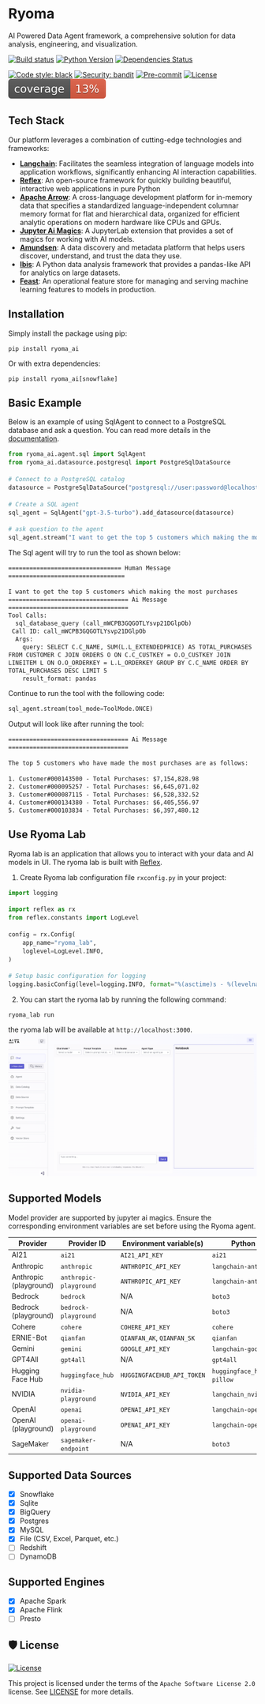 # Ryoma
AI Powered Data Agent framework, a comprehensive solution for data analysis, engineering, and visualization. 


[![Build status](https://github.com/project-ryoma/ryoma/workflows/build/badge.svg)](https://github.com/project-ryoma/ryoma/actions/workflows/build.yml?query=workflow%3Abuild)
[![Python Version](https://img.shields.io/pypi/pyversions/ryoma.svg)](https://pypi.org/project/ryoma/)
[![Dependencies Status](https://img.shields.io/badge/dependencies-up%20to%20date-brightgreen.svg)](https://github.com/project-ryoma/ryoma/pulls?utf8=%E2%9C%93&q=is%3Apr%20author%3Aapp%2Fdependabot)

[![Code style: black](https://img.shields.io/badge/code%20style-black-000000.svg)](https://github.com/psf/black)
[![Security: bandit](https://img.shields.io/badge/security-bandit-green.svg)](https://github.com/PyCQA/bandit)
[![Pre-commit](https://img.shields.io/badge/pre--commit-enabled-brightgreen?logo=pre-commit&logoColor=white)](https://github.com/project-ryoma/ryoma/blob/main/.pre-commit-config.yaml)
[![License](https://img.shields.io/github/license/project-ryoma/ryoma)](https://github.com/project-ryoma/ryoma/blob/main/LICENSE)
[![Coverage Report](assets/images/coverage.svg)](https://github.com/project-ryoma/ryoma/blob/main/assets/images/coverage.svg)


## Tech Stack

Our platform leverages a combination of cutting-edge technologies and frameworks:

- **[Langchain](https://www.langchain.com/)**: Facilitates the seamless integration of language models into application workflows, significantly enhancing AI interaction capabilities.
- **[Reflex](https://reflex.dev/)**: An open-source framework for quickly building beautiful, interactive web applications in pure Python
- **[Apache Arrow](https://arrow.apache.org/)**: A cross-language development platform for in-memory data that specifies a standardized language-independent columnar memory format for flat and hierarchical data, organized for efficient analytic operations on modern hardware like CPUs and GPUs.
- **[Jupyter Ai Magics](https://github.com/jupyterlab/jupyter-ai)**: A JupyterLab extension that provides a set of magics for working with AI models.
- **[Amundsen](https://www.amundsen.io/)**: A data discovery and metadata platform that helps users discover, understand, and trust the data they use.
- **[Ibis](https://ibis-project.org/)**: A Python data analysis framework that provides a pandas-like API for analytics on large datasets.
- **[Feast](https://feast.dev/)**: An operational feature store for managing and serving machine learning features to models in production.

## Installation
Simply install the package using pip:

```shell
pip install ryoma_ai
```
Or with extra dependencies:

```shell
pip install ryoma_ai[snowflake]
```

## Basic Example
Below is an example of using SqlAgent to connect to a PostgreSQL database and ask a question.
You can read more details in the [documentation](https://ryoma-1.gitbook.io/ryoma/).

```python
from ryoma_ai.agent.sql import SqlAgent
from ryoma_ai.datasource.postgresql import PostgreSqlDataSource

# Connect to a PostgreSQL catalog
datasource = PostgreSqlDataSource("postgresql://user:password@localhost:5432/dbname")

# Create a SQL agent
sql_agent = SqlAgent("gpt-3.5-turbo").add_datasource(datasource)

# ask question to the agent
sql_agent.stream("I want to get the top 5 customers which making the most purchases", display=True)
```

The Sql agent will try to run the tool as shown below:
```text
================================ Human Message =================================

I want to get the top 5 customers which making the most purchases
================================== Ai Message ==================================
Tool Calls:
  sql_database_query (call_mWCPB3GQGOTLYsvp21DGlpOb)
 Call ID: call_mWCPB3GQGOTLYsvp21DGlpOb
  Args:
    query: SELECT C.C_NAME, SUM(L.L_EXTENDEDPRICE) AS TOTAL_PURCHASES FROM CUSTOMER C JOIN ORDERS O ON C.C_CUSTKEY = O.O_CUSTKEY JOIN LINEITEM L ON O.O_ORDERKEY = L.L_ORDERKEY GROUP BY C.C_NAME ORDER BY TOTAL_PURCHASES DESC LIMIT 5
    result_format: pandas
```
Continue to run the tool with the following code:
```python
sql_agent.stream(tool_mode=ToolMode.ONCE)
```
Output will look like after running the tool:
```text
================================== Ai Message ==================================

The top 5 customers who have made the most purchases are as follows:

1. Customer#000143500 - Total Purchases: $7,154,828.98
2. Customer#000095257 - Total Purchases: $6,645,071.02
3. Customer#000087115 - Total Purchases: $6,528,332.52
4. Customer#000134380 - Total Purchases: $6,405,556.97
5. Customer#000103834 - Total Purchases: $6,397,480.12
```

## Use Ryoma Lab
Ryoma lab is an application that allows you to interact with your data and AI models in UI.
The ryoma lab is built with [Reflex](https://reflex.dev/).

1. Create Ryoma lab configuration file `rxconfig.py` in your project:
```python
import logging

import reflex as rx
from reflex.constants import LogLevel

config = rx.Config(
    app_name="ryoma_lab",
    loglevel=LogLevel.INFO,
)

# Setup basic configuration for logging
logging.basicConfig(level=logging.INFO, format="%(asctime)s - %(levelname)s - %(message)s")
```

2. You can start the ryoma lab by running the following command:
```shell
ryoma_lab run
```
the ryoma lab will be available at `http://localhost:3000`.
![ui.png](assets%2Fui.png)

## Supported Models
Model provider are supported by jupyter ai magics. Ensure the corresponding environment variables are set before using the Ryoma agent.

| Provider            | Provider ID          | Environment variable(s)    | Python package(s)               |
|---------------------|----------------------|----------------------------|---------------------------------|
| AI21                | `ai21`               | `AI21_API_KEY`             | `ai21`                          |
| Anthropic           | `anthropic`          | `ANTHROPIC_API_KEY`        | `langchain-anthropic`           |
| Anthropic (playground)    | `anthropic-playground`     | `ANTHROPIC_API_KEY`        | `langchain-anthropic`           |
| Bedrock             | `bedrock`            | N/A                        | `boto3`                         |
| Bedrock (playground)      | `bedrock-playground`       | N/A                        | `boto3`                         |
| Cohere              | `cohere`             | `COHERE_API_KEY`           | `cohere`                        |
| ERNIE-Bot           | `qianfan`            | `QIANFAN_AK`, `QIANFAN_SK` | `qianfan`                       |
| Gemini              | `gemini`             | `GOOGLE_API_KEY`           | `langchain-google-genai`        |
| GPT4All             | `gpt4all`            | N/A                        | `gpt4all`                       |
| Hugging Face Hub    | `huggingface_hub`    | `HUGGINGFACEHUB_API_TOKEN` | `huggingface_hub`, `ipywidgets`, `pillow` |
| NVIDIA              | `nvidia-playground`        | `NVIDIA_API_KEY`           | `langchain_nvidia_ai_endpoints` |
| OpenAI              | `openai`             | `OPENAI_API_KEY`           | `langchain-openai`              |
| OpenAI (playground)       | `openai-playground`        | `OPENAI_API_KEY`           | `langchain-openai`              |
| SageMaker           | `sagemaker-endpoint` | N/A                        | `boto3`                         |

## Supported Data Sources
- [x] Snowflake
- [x] Sqlite
- [x] BigQuery
- [x] Postgres
- [x] MySQL
- [x] File (CSV, Excel, Parquet, etc.)
- [ ] Redshift
- [ ] DynamoDB

## Supported Engines
- [x] Apache Spark
- [x] Apache Flink
- [ ] Presto

## 🛡 License

[![License](https://img.shields.io/github/license/project-ryoma/ryoma)](https://github.com/project-ryoma/ryoma/blob/main/LICENSE)

This project is licensed under the terms of the `Apache Software License 2.0` license. See [LICENSE](https://github.com/ryoma/ryoma/blob/master/LICENSE) for more details.
